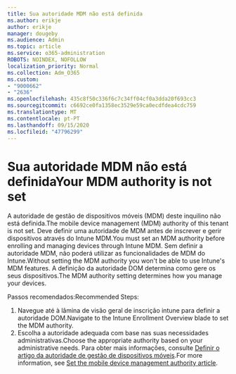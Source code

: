 ```yaml
---
title: Sua autoridade MDM não está definida
ms.author: erikje
author: erikje
manager: dougeby
ms.audience: Admin
ms.topic: article
ms.service: o365-administration
ROBOTS: NOINDEX, NOFOLLOW
localization_priority: Normal
ms.collection: Adm_O365
ms.custom:
- "9000662"
- "2636"
ms.openlocfilehash: 435c8f50c336f6c7c34ff04cf0a3dda20f693cc3
ms.sourcegitcommit: c6692ce0fa1358ec3529e59ca0ecdfdea4cdc759
ms.translationtype: MT
ms.contentlocale: pt-PT
ms.lasthandoff: 09/15/2020
ms.locfileid: "47796299"
---
```

# <a name="your-mdm-authority-is-not-set"></a><span data-ttu-id="f4f7c-102">Sua autoridade MDM não está definida</span><span class="sxs-lookup"><span data-stu-id="f4f7c-102">Your MDM authority is not set</span></span>

<span data-ttu-id="f4f7c-103">A autoridade de gestão de dispositivos móveis (MDM) deste inquilino não está definida.</span><span class="sxs-lookup"><span data-stu-id="f4f7c-103">The mobile device management (MDM) authority of this tenant is not set.</span></span> <span data-ttu-id="f4f7c-104">Deve definir uma autoridade de MDM antes de inscrever e gerir dispositivos através do Intune MDM.</span><span class="sxs-lookup"><span data-stu-id="f4f7c-104">You must set an MDM authority before enrolling and managing devices through Intune MDM.</span></span> <span data-ttu-id="f4f7c-105">Sem definir a autoridade MDM, não poderá utilizar as funcionalidades de MDM do Intune.</span><span class="sxs-lookup"><span data-stu-id="f4f7c-105">Without setting the MDM authority you won't be able to use Intune's MDM features.</span></span> <span data-ttu-id="f4f7c-106">A definição da autoridade DOM determina como gere os seus dispositivos.</span><span class="sxs-lookup"><span data-stu-id="f4f7c-106">The MDM authority setting determines how you manage your devices.</span></span>

<span data-ttu-id="f4f7c-107">Passos recomendados:</span><span class="sxs-lookup"><span data-stu-id="f4f7c-107">Recommended Steps:</span></span>
1. <span data-ttu-id="f4f7c-108">Navegue até à lâmina de visão geral de inscrição intune para definir a autoridade DOM.</span><span class="sxs-lookup"><span data-stu-id="f4f7c-108">Navigate to the Intune Enrollment Overview blade to set the MDM authority.</span></span>
2. <span data-ttu-id="f4f7c-109">Escolha a autoridade adequada com base nas suas necessidades administrativas.</span><span class="sxs-lookup"><span data-stu-id="f4f7c-109">Choose the appropriate authority based on your administrative needs.</span></span> <span data-ttu-id="f4f7c-110">Para obter mais informações, consulte [Definir o artigo da autoridade de gestão de dispositivos móveis](https://docs.microsoft.com/intune/mdm-authority-set).</span><span class="sxs-lookup"><span data-stu-id="f4f7c-110">For more information, see [Set the mobile device management authority article](https://docs.microsoft.com/intune/mdm-authority-set).</span></span>